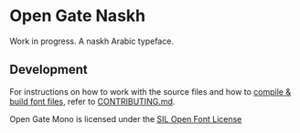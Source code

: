 # Open Gate Naskh
Work in progress. A naskh Arabic typeface.

## Development
For instructions on how to work with the source files and how to
[compile & build font files](CONTRIBUTING.md#compiling-font-files),
refer to [CONTRIBUTING.md](CONTRIBUTING.md).

Open Gate Mono is licensed under the [SIL Open Font License](OFL.txt)

